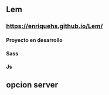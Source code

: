 ## Lem
###  https://enriquehs.github.io/Lem/

#### Proyecto en desarrollo

#### Sass
#### Js

## opcion server
  